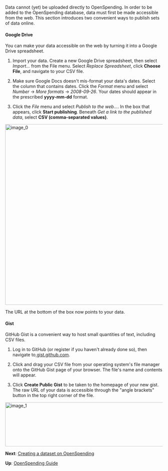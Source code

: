 Data cannot (yet) be uploaded directly to OpenSpending. In order to be added to the OpenSpending database, data must first be made accessible from the web. This section introduces two convenient ways to publish sets of data online.

#### Google Drive

You can make your data accessible on the web by turning it into a Google Drive spreadsheet.

1. Import your data. Create a new Google Drive spreadsheet, then select *Import...* from the File menu. Select *Replace Spreadsheet*, click **Choose File**, and navigate to your CSV file.

2. Make sure Google Docs doesn't mis-format your data's dates. Select the column that contains dates. Click the *Format* menu and select *Number* -> *More formats* -> *2008-09-26*. Your dates should appear in the prescribed **yyyy-mm-dd** format.

3. Click the *File* menu and select *Publish to the web...*. In the box that appears, click **Start publishing**. Beneath *Get a link to the published data*, select **CSV (comma-separated values)**.

<a href="http://blog.openspending.org/files/2013/08/image_0.png"><img src="http://blog.openspending.org/files/2013/08/image_0.png" alt="image_0" width="596" height="578" class="alignnone size-full wp-image-577" /></a>

The URL at the bottom of the box now points to your data.

#### Gist

GitHub Gist is a convenient way to host small quantities of text, including CSV files.

1. Log in to GitHub (or register if you haven't already done so), then navigate to[ gist.github.com](https://gist.github.com/).

2. Click and drag your CSV file from your operating system's file manager onto the GitHub Gist page of your browser. The file's name and contents will appear.

3. Click **Create Public Gist** to be taken to the homepage of your new gist. The raw URL of your data is accessible through the "angle brackets" button in the top right corner of the file.

<a href="http://blog.openspending.org/files/2013/08/image_1-e1375888253802.png"><img src="http://blog.openspending.org/files/2013/08/image_1-e1375888253802.png" alt="image_1" width="600" height="141" class="alignnone size-full wp-image-578" /></a>

**Next**: [Creating a dataset on OpenSpending](../creating-dataset/)

**Up**: [OpenSpending Guide](../)
